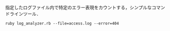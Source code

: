 指定したログファイル内で特定のエラー表現をカウントする，シンプルなコマンドラインツール．

```
ruby log_analyzer.rb --file=access.log --error=404
```
